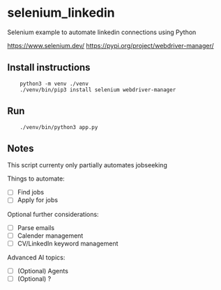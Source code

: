# selenium_linkedin
 Selenium example to automate linkedin connections using Python

https://www.selenium.dev/
https://pypi.org/project/webdriver-manager/


## Install instructions

		python3 -m venv ./venv
		./venv/bin/pip3 install selenium webdriver-manager
## Run 

		./venv/bin/python3 app.py
		


## Notes

This script currenty only partially automates jobseeking

Things to automate: 

- [ ] Find jobs 
- [ ] Apply for jobs 

Optional further considerations: 

- [ ] Parse emails
- [ ] Calender management
- [ ] CV/LinkedIn keyword management	

Advanced AI topics: 

- [ ] \(Optional) Agents
- [ ] \(Optional) ? 
